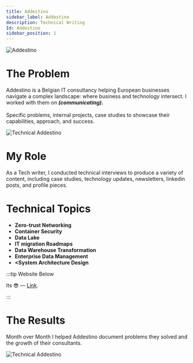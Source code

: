 ```yaml
---
title: Addestino
sidebar_label: Addestino
description: Technical Writing
Id: Addestino
sidebar_position: 1
---
```


![Addestino](/img/Add3.png)

# The Problem

Addestino is a Belgian IT consultancy helping European businesses navigate a complex landscape: where business and technology intersect. I worked with them on ***(communicating).***<br /><br /> Specific problems, internal projects, case studies to showcase their capabilities, approach, and success. 

![Technical Addestino](/img/Add2.png)

# My Role

As a Tech writer, I conducted technical interviews to produce a variety of content, including case studies, technology updates, newsletters, linkedin posts, and profile pieces. 

# Technical Topics


- **Zero-trust Networking**
- **Container Security**
- **Data Lake**
- **IT migration Roadmaps**
- **Data Warehouse Transformation**
- **Enterprise Data Management**
- **<System Architecture Design**


:::tip Website Below

Its 😎 — [Link](https://addestino.be/).

:::

# The Results

Month over Month I helped Addestino document problems they solved and the growth of their consultants. 

![Technical Addestino](/img/Add.png)